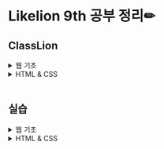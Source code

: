 # Likelion 9th 공부 정리✏

## ClassLion

<details>
<summary> 웹 기초 </summary>

- [웹 기초 - Web & Web Service](https://github.com/jinhyungrhee/LikeLion/blob/master/WEB/Intro/WebService.md)
- [웹 기초 - HTML](https://github.com/jinhyungrhee/LikeLion/blob/master/WEB/Intro/html.md)
- [웹 기초 - Tag](https://github.com/jinhyungrhee/LikeLion/blob/master/WEB/Intro/tag.md)
- [웹 기초 - Bootstrap](https://github.com/jinhyungrhee/LikeLion/blob/master/WEB/Bootstrap/bootstrap.md)
- [웹 기초 - Github 배포](https://github.com/jinhyungrhee/LikeLion/blob/master/WEB/Deploy/github.md)

</details>

<details>
<summary> HTML & CSS </summary>

- [HTML & CSS - Intro](https://github.com/jinhyungrhee/LikeLion/blob/master/HTML%26CSS/HTML/intro.md)
- [HTML & CSS - HTML 요소와 태그](https://github.com/jinhyungrhee/LikeLion/blob/master/HTML%26CSS/HTML/basic.md)
- [HTML & CSS - CSS 기초](https://github.com/jinhyungrhee/LikeLion/blob/master/HTML%26CSS/CSS/basic.md)
- [HTML & CSS - 선택자](https://github.com/jinhyungrhee/LikeLion/blob/master/HTML%26CSS/CSS/selector.md)
- [HTML & CSS - 값과 단위](https://github.com/jinhyungrhee/LikeLion/blob/master/HTML%26CSS/CSS/value.md)
- [HTML & CSS - 텍스트와 관련된 프로퍼티](https://github.com/jinhyungrhee/LikeLion/blob/master/HTML%26CSS/CSS/property.md)
- [HTML & CSS - 박스 모델](https://github.com/jinhyungrhee/LikeLion/blob/master/HTML%26CSS/CSS/boxmodel.md)
</details>

<br/>

## 실습

<details>
<summary> 웹 기초 </summary>

- [웹 기초 - HTML 실습](https://github.com/jinhyungrhee/LikeLion/tree/master/WEB/prac)
</details>

<details>
<summary> HTML & CSS </summary>

- [HTML & CSS - 레이아웃 관련 태그](https://github.com/jinhyungrhee/LikeLion/blob/master/HTML%26CSS/prac/HTML/layout.html)
- [HTML & CSS - 텍스트 관련 태그](https://github.com/jinhyungrhee/LikeLion/blob/master/HTML%26CSS/prac/HTML/texttag.html)
- [HTML & CSS - 링크 태그](https://github.com/jinhyungrhee/LikeLion/blob/master/HTML%26CSS/prac/HTML/linktag.html)
- [HTML & CSS - 멀티미디어 관련 태그](https://github.com/jinhyungrhee/LikeLion/blob/master/HTML%26CSS/prac/HTML/imgtag.html)
- [HTML & CSS - 테이블과 리스트](https://github.com/jinhyungrhee/LikeLion/blob/master/HTML%26CSS/prac/HTML/tabletag.html)
- [HTML & CSS - 폼 태그](https://github.com/jinhyungrhee/LikeLion/blob/master/HTML%26CSS/prac/HTML/formtag.html)

---

- [HTML & CSS - CSS 기초1(Link Style)](https://github.com/jinhyungrhee/LikeLion/blob/master/HTML%26CSS/prac/CSS/linkstyle.html)
- [HTML & CSS - CSS 기초2(Embedding Style)](https://github.com/jinhyungrhee/LikeLion/blob/master/HTML%26CSS/prac/CSS/embedding.html)
- [HTML & CSS - CSS 기초3(Inline Style)](https://github.com/jinhyungrhee/LikeLion/blob/master/HTML%26CSS/prac/CSS/inline.html)
- [HTML & CSS - 선택자1(단순 선택자)](https://github.com/jinhyungrhee/LikeLion/blob/master/HTML%26CSS/prac/CSS/selector.html)
- [HTML & CSS - 선택자2(복합 선택자)](https://github.com/jinhyungrhee/LikeLion/blob/master/HTML%26CSS/prac/CSS/combinator.html)
- [HTML & CSS - 선택자3(Pseudo Class 선택자)](https://github.com/jinhyungrhee/LikeLion/blob/master/HTML%26CSS/prac/CSS/pseudoclass.html)
- [HTML & CSS - 값과 단위](https://github.com/jinhyungrhee/LikeLion/blob/master/HTML%26CSS/prac/CSS/value.html)
- [HTML & CSS - 텍스트와 관련된 프로퍼티](https://github.com/jinhyungrhee/LikeLion/blob/master/HTML%26CSS/prac/CSS/font.html)
- [HTML & CSS - 박스 모델](https://github.com/jinhyungrhee/LikeLion/blob/master/HTML%26CSS/prac/CSS/boxmodel.html)

</details>
